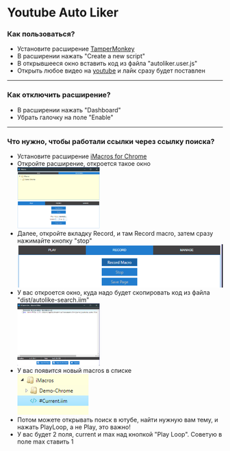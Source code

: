 <h1 class="text-center">Youtube Auto Liker</h1>

<h3>Как пользоваться?</h3>
<ul>
  <li>
    Установите расширение <a href="https://chrome.google.com/webstore/detail/tampermonkey/dhdgffkkebhmkfjojejmpbldmpobfkfo">TamperMonkey</a>
  </li>
  <li>
    В расширении нажать "Create a new script"
  </li>
  <li>
    В открывшееся окно вставить код из файла "autoliker.user.js"
  </li>
  <li>
    Открыть любое видео на <a href="https://youtube.com">youtube</a> и лайк сразу будет поставлен
  </li>
</ul>

<hr>

<h3>Как отключить расширение?</h3>

<ul>
  <li>
    В расширении нажать "Dashboard"
  </li>
  <li>
    Убрать галочку на поле "Enable"
  </li>
</ul>

<hr>

<h3>Что нужно, чтобы работали ссылки через ссылку поиска?</h3>

<ul>
        <li class="mt-4">
            Установите расширение <a href="https://chrome.google.com/webstore/detail/imacros-for-chrome/cplklnmnlbnpmjogncfgfijoopmnlemp">iMacros for Chrome</a>
        </li>
        <li class="mt-4">
            Откройте расширение, откроется такое окно <br><img src="public/images/imm1.png" width="40%" alt="">
        </li>
        <li class="mt-4">
            Далее, откройте вкладку Record, и там Record macro, затем сразу нажимайте кнопку "stop"<br> <img src="public/images/imm2.png" alt="">
        </li>
        <li class="mt-4">
            У вас откроется окно, куда надо будет скопировать код из файла "dist/autolike-search.iim" <br> <img src="public/images/imm3.png" width="40%">
        </li>
        <li class="mt-4">
            У вас появится новый macros в списке <br> <img src="public/images/imm4.png" alt="">
        </li>
        <li class="mt-4">
            Потом можете открывать поиск в ютубе, найти нужную вам тему, и нажать PlayLoop, а не Play, это важно!
        </li>
        <li class="mt-4">
            У вас будет 2 поля, current и max над кнопкой "Play Loop". Советую в поле max ставить 1
        </li>
    </ul>

